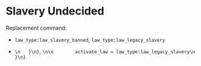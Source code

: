 # Slavery Undecided

Replacement command:

* `law_type:law_slavery_banned`, `law_type:law_legacy_slavery`

* `\n	}\n}`, `\n\n		activate_law = law_type:law_legacy_slavery\n	}\n}`
